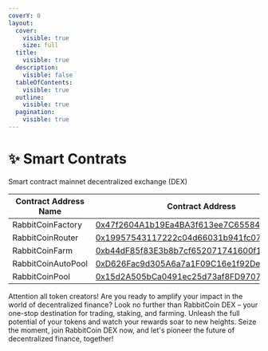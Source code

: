 ```yaml
---
coverY: 0
layout:
  cover:
    visible: true
    size: full
  title:
    visible: true
  description:
    visible: false
  tableOfContents:
    visible: true
  outline:
    visible: true
  pagination:
    visible: true
---
```


# ✨ Smart Contrats

Smart contract mainnet decentralized exchange (DEX)

<table><thead><tr><th width="247">Contract Address Name</th><th>Contract Address</th></tr></thead><tbody><tr><td>RabbitCoinFactory</td><td><a href="https://polygonscan.com/address/0x47f2604A1b19Ea4BA3f613ee7C65584EcC39319e">0x47f2604A1b19Ea4BA3f613ee7C65584EcC39319e</a></td></tr><tr><td>RabbitCoinRouter</td><td><a href="https://polygonscan.com/address/0x19957543117222c04d66031b941fc07e07893311">0x19957543117222c04d66031b941fc07e07893311</a></td></tr><tr><td>RabbitCoinFarm</td><td><a href="https://polygonscan.com/address/0xb44dF85f83E3b8b7cf652071741600f1726AFbF9">0xb44dF85f83E3b8b7cf652071741600f1726AFbF9</a></td></tr><tr><td>RabbitCoinAutoPool</td><td><a href="https://polygonscan.com/address/0xD626Fac9d305A6a7a1F09C16e1f92De2C3c427a3">0xD626Fac9d305A6a7a1F09C16e1f92De2C3c427a3</a></td></tr><tr><td>RabbitCoinPool</td><td><a href="https://polygonscan.com/address/0x15d2A505bCa0491ec25d73af8FD970754Ee7fac8">0x15d2A505bCa0491ec25d73af8FD970754Ee7fac8</a></td></tr></tbody></table>

Attention all token creators! Are you ready to amplify your impact in the world of decentralized finance? Look no further than RabbitCoin DEX – your one-stop destination for trading, staking, and farming. Unleash the full potential of your tokens and watch your rewards soar to new heights. Seize the moment, join RabbitCoin DEX now, and let's pioneer the future of decentralized finance, together!
